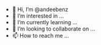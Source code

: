 - 👋 Hi, I’m @andeebenz
- 👀 I’m interested in ...
- 🌱 I’m currently learning ...
- 💞️ I’m looking to collaborate on ...
- 📫 How to reach me ...

<!---
andeebenz/andeebenz is a ✨ special ✨ repository because its `README.md` (this file) appears on your GitHub profile.
You can click the Preview link to take a look at your changes.
--->
